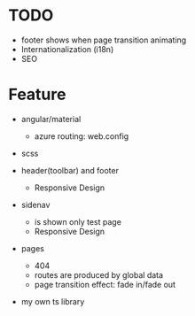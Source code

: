 
# TODO

- footer shows when page transition animating
- Internationalization (i18n)
- SEO

# Feature

- angular/material
  - azure routing: web.config
- scss

- header(toolbar) and footer
  - Responsive Design
- sidenav
  - is shown only test page
  - Responsive Design
- pages
  - 404
  - routes are produced by global data
  - page transition effect: fade in/fade out

- my own ts library
